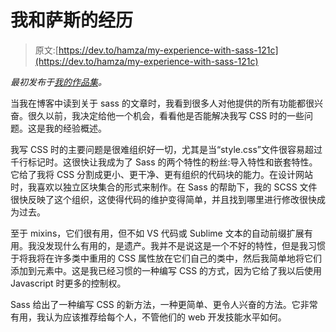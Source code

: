 # 我和萨斯的经历

> 原文:[https://dev.to/hamza/my-experience-with-sass-121c](https://dev.to/hamza/my-experience-with-sass-121c)

*最初发布于[我的作品集](https://hamza-tam.gitlab.io)。*

当我在博客中读到关于 sass 的文章时，我看到很多人对他提供的所有功能都很兴奋。很久以前，我决定给他一个机会，看看他是否能解决我写 CSS 时的一些问题。这是我的经验概述。

我写 CSS 时的主要问题是很难组织好一切，尤其是当“style.css”文件很容易超过千行标记时。这很快让我成为了 Sass 的两个特性的粉丝:导入特性和嵌套特性。它给了我将 CSS 分割成更小、更干净、更有组织的代码块的能力。在设计网站时，我喜欢以独立区块集合的形式来制作。在 Sass 的帮助下，我的 SCSS 文件很快反映了这个组织，这使得代码的维护变得简单，并且找到哪里进行修改很快成为过去。

至于 mixins，它们很有用，但不如 VS 代码或 Sublime 文本的自动前缀扩展有用。我没发现什么有用的，是遗产。我并不是说这是一个不好的特性，但是我习惯于将我将在许多类中重用的 CSS 属性放在它们自己的类中，然后我简单地将它们添加到元素中。这是我已经习惯的一种编写 CSS 的方式，因为它给了我以后使用 Javascript 时更多的控制权。

Sass 给出了一种编写 CSS 的新方法，一种更简单、更令人兴奋的方法。它非常有用，我认为应该推荐给每个人，不管他们的 web 开发技能水平如何。